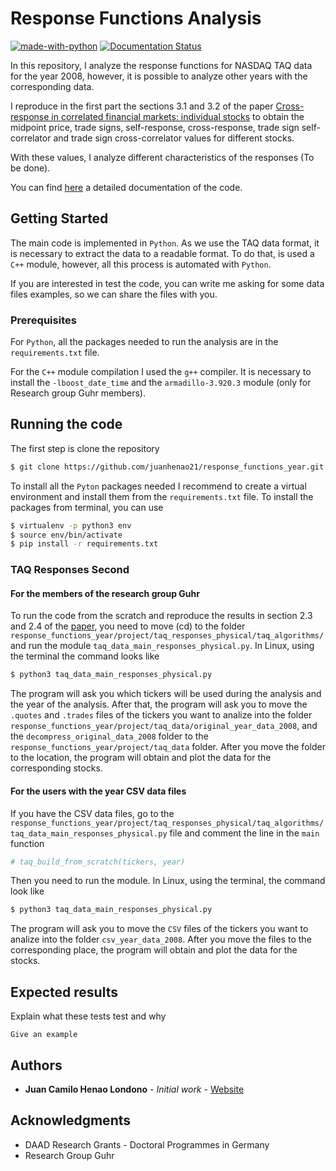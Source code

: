 # Response Functions Analysis

[![made-with-python](https://img.shields.io/badge/Made%20with-Python-1f425f.svg)](https://www.python.org/)
[![Documentation Status](https://readthedocs.org/projects/ansicolortags/badge/?version=latest)](https://market-response-year.readthedocs.io/en/latest/)

In this repository, I analyze the response functions for NASDAQ TAQ data for
the year 2008, however, it is possible to analyze other years with the
corresponding data.

I reproduce in the first part the sections 3.1 and 3.2 of the paper
[Cross-response in correlated financial markets: individual stocks](https://link.springer.com/content/pdf/10.1140/epjb/e2016-60818-y.pdf)
to obtain the midpoint price, trade signs, self-response, cross-response, trade
sign self-correlator and trade sign cross-correlator values for different
stocks.

With these values, I analyze different characteristics of the responses (To be
done).

You can find [here](https://market-response-year.readthedocs.io/en/latest/)
a detailed documentation of the code.

## Getting Started

The main code is implemented in `Python`. As we use the TAQ data format, it is
necessary to extract the data to a readable format. To do that, is used a `C++`
module, however, all this process is automated with `Python`.

If you are interested in test the code, you can write me asking for some data
files examples, so we can share the files with you.

### Prerequisites

For `Python`, all the packages needed to run the analysis are in the
`requirements.txt` file.

For the `C++` module compilation I used the `g++` compiler. It is necessary to
install the `-lboost_date_time` and the `armadillo-3.920.3` module (only for
Research group Guhr members).

## Running the code

The first step is clone the repository

```bash
$ git clone https://github.com/juanhenao21/response_functions_year.git
```

To install all the `Pyton` packages needed I recommend to create a virtual
environment and install them from the `requirements.txt` file. To install the
packages from terminal, you can use

```bash
$ virtualenv -p python3 env
$ source env/bin/activate
$ pip install -r requirements.txt
```

### TAQ Responses Second

#### For the members of the research group Guhr

To run the code from the scratch and reproduce the results in section 2.3 and
2.4 of the
[paper](https://link.springer.com/content/pdf/10.1140/epjb/e2016-60818-y.pdf),
you need to move (cd) to the folder
`response_functions_year/project/taq_responses_physical/taq_algorithms/` and run the
module `taq_data_main_responses_physical.py`. In Linux, using the terminal the
command looks like

```bash
$ python3 taq_data_main_responses_physical.py
```

The program will ask you which tickers will be used during the analysis and the
year of the analysis. After that, the program will ask you to move the
`.quotes` and `.trades` files of the tickers you want to analize into the
folder `response_functions_year/project/taq_data/original_year_data_2008`, and
the `decompress_original_data_2008` folder to the
`response_functions_year/project/taq_data` folder.
After you move the folder to the location, the program will obtain and plot the
data for the corresponding stocks.

#### For the users with the year CSV data files

If you have the CSV data files, go to the
`response_functions_year/project/taq_responses_physical/taq_algorithms/taq_data_main_responses_physical.py`
file and comment the line in the `main` function

```Python
# taq_build_from_scratch(tickers, year)
```

Then you need to run the module. In Linux, using the terminal, the command look
like

```bash
$ python3 taq_data_main_responses_physical.py
```

The program will ask you to move the `CSV` files of the tickers you want to
analize into the folder `csv_year_data_2008`.
After you move the files to the corresponding place, the program will obtain
and plot the data for the stocks.

## Expected results

Explain what these tests test and why

```
Give an example
```

## Authors

* **Juan Camilo Henao Londono** - *Initial work* - [Website](https://juanhenao21.github.io)

## Acknowledgments

* DAAD Research Grants - Doctoral Programmes in Germany
* Research Group Guhr
